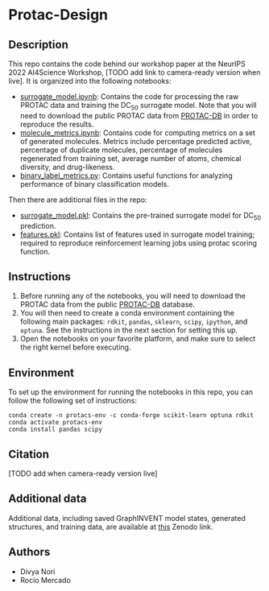 # Protac-Design
## Description
This repo contains the code behind our workshop paper at the NeurIPS 2022 AI4Science Workshop, [TODO add link to camera-ready version when live]. It is organized into the following notebooks:

* [surrogate_model.ipynb](./surrogate_model.ipynb): Contains the code for processing the raw PROTAC data and training the DC<sub>50</sub> surrogate model. Note that you will need to download the public PROTAC data from [PROTAC-DB](http://cadd.zju.edu.cn/protacdb/downloads) in order to reproduce the results.
* [molecule_metrics.ipynb](./molecule_metrics.ipynb): Contains code for computing metrics on a set of generated molecules. Metrics include percentage predicted active, percentage of duplicate molecules, percentage of molecules regenerated from training set, average number of atoms, chemical diversity, and drug-likeness.
* [binary_label_metrics.py](./binary_label_metrics.py): Contains useful functions for analyzing performance of binary classification models. 

Then there are additional files in the repo:
* [surrogate_model.pkl](./surrogate_model.pkl): Contains the pre-trained surrogate model for DC<sub>50</sub> prediction.
* [features.pkl](./features.pkl): Contains list of features used in surrogate model training; required to reproduce reinforcement learning jobs using protac scoring function.


## Instructions
1. Before running any of the notebooks, you will need to download the PROTAC data from the public [PROTAC-DB](http://cadd.zju.edu.cn/protacdb) database.
2. You will then need to create a conda environment containing the following main packages: `rdkit`, `pandas`, `sklearn`, `scipy`, `ipython`, and `optuna`. See the instructions in the next section for setting this up.
3. Open the notebooks on your favorite platform, and make sure to select the right kernel before executing.

## Environment
To set up the environment for running the notebooks in this repo, you can follow the following set of instructions:
```
conda create -n protacs-env -c conda-forge scikit-learn optuna rdkit
conda activate protacs-env
conda install pandas scipy 
```


## Citation
[TODO add when camera-ready version live]

## Additional data
Additional data, including saved GraphINVENT model states, generated structures, and training data, are available at [this](https://doi.org/10.5281/zenodo.7278277) Zenodo link.

## Authors
* Divya Nori
* Rocío Mercado
